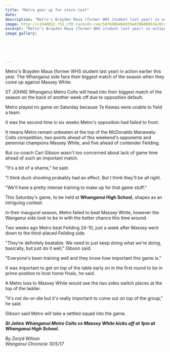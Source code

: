 ```yaml
---
title: "Metro gear up for stern test"
date: 
description: "Metro's Brayden Maua (former WHS student last year) in action earlier this year. The Whanganui side face their biggest match of the season when they come up against Massey White being played at WHS..."
image: http://c1940652.r52.cf0.rackcdn.com/58f690b4b8d39a0396000534/Brayden-Maua-ex-WHS-14-April-2017.jpg
excerpt: "Metro's Brayden Maua (former WHS student last year) in action earlier this year. The Whanganui side face their biggest match of the season when they come up against Massey White being played at Whanganui High School."
image_gallery:
    
    
    
    
    
---
```


<p><span>Metro's Brayden Maua (former WHS student last year) in action earlier this year. The Whanganui side face their biggest match of the season when they come up against Massey White.</span></p>
<p>ST JOHNS Whanganui Metro Colts will head into their biggest match of the season on the back of another week off due to opposition default.</p>
<p>Metro played no game on Saturday because Te Kawau were unable to field a team.</p>
<p>It was the second time in six weeks Metro's opposition had failed to front.</p>
<p>It means Metro remain unbeaten at the top of the McDonalds Manawatu Colts competition, two points ahead of this weekend's opponents and perennial champions Massey White, and five ahead of contender Feilding.</p>
<p>But co-coach Carl Gibson wasn't too concerned about lack of game time ahead of such an important match.</p>
<p>"It's a bit of a shame," he said.</p>
<p>"I think duck shooting probably had an effect. But I think they'll be all right.</p>
<p>"We'll have a pretty intense training to make up for that game stuff."</p>
<p>This Saturday's game, to be held at <strong>Whanganui High School</strong>, shapes as an intriguing contest.</p>
<p>In their inaugural season, Metro failed to beat Massey White, however the Wanganui side look to be in with the better chance this time around.</p>
<p>Two weeks ago Metro beat Feilding 24-10, just a week after Massey went down to the third-placed Feilding side.</p>
<p>"They're definitely beatable. We need to just keep doing what we're doing, basically, but just do it well," Gibson said.</p>
<p>"Everyone's been training well and they know how important this game is."</p>
<p>It was important to get on top of the table early on in the first round to be in prime position to host home finals, he said.</p>
<p>A Metro loss to Massey White would see the two sides switch places at the top of the ladder.</p>
<p>"It's not do-or-die but it's really important to come out on top of the group," he said.</p>
<p>Gibson said Metro will take a settled squad into the game.</p>
<p><strong><em>St Johns Whanganui Metro Colts vs Massey White kicks off at 1pm at Whanganui High School.</em></strong></p>
<p class="clear syndicator"><em>By Zaryd Wilson</em><br /><em>Wanganui Chronicle 10/5/17</em></p>

